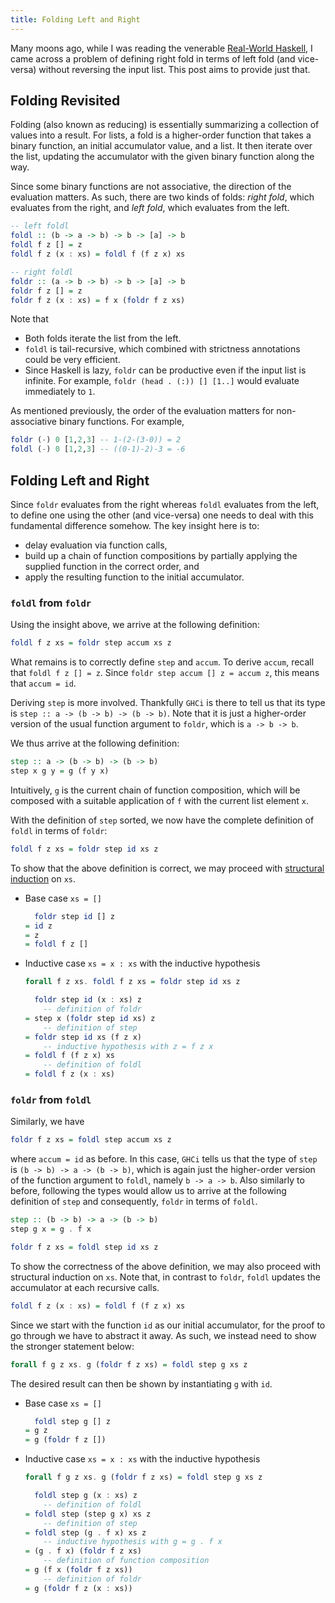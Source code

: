 ```yaml
---
title: Folding Left and Right
---
```


Many moons ago, while I was reading the venerable [Real-World Haskell](https://book.realworldhaskell.org/),
I came across a problem of defining right fold in terms of left fold (and vice-versa)
without reversing the input list. This post aims to provide just that.

## Folding Revisited

Folding (also known as reducing) is essentially summarizing a collection
of values into a result. For lists, a fold is a higher-order function that
takes a binary function, an initial accumulator value, and a list. It then
iterate over the list, updating the accumulator with the given binary function
along the way.

Since some binary functions are not associative, the direction of the evaluation
matters. As such, there are two kinds of folds: *right fold*, which evaluates from
the right, and *left fold*, which evaluates from the left.

```haskell
-- left foldl
foldl :: (b -> a -> b) -> b -> [a] -> b
foldl f z [] = z
foldl f z (x : xs) = foldl f (f z x) xs

-- right foldl
foldr :: (a -> b -> b) -> b -> [a] -> b
foldr f z [] = z
foldr f z (x : xs) = f x (foldr f z xs)
```

Note that

- Both folds iterate the list from the left.
- `foldl` is tail-recursive, which combined with strictness annotations could be
  very efficient.
- Since Haskell is lazy, `foldr` can be productive even if the input list is infinite.
  For example, `foldr (head . (:)) [] [1..]` would evaluate immediately to `1`.

As mentioned previously, the order of the evaluation matters for non-associative
binary functions. For example,

```haskell
foldr (-) 0 [1,2,3] -- 1-(2-(3-0)) = 2
foldl (-) 0 [1,2,3] -- ((0-1)-2)-3 = -6
```

## Folding Left and Right

Since `foldr` evaluates from the right whereas `foldl` evaluates from the left,
to define one using the other (and vice-versa) one needs to deal with this
fundamental difference somehow. The key insight here is to:

- delay evaluation via function calls,
- build up a chain of function compositions by partially applying the
  supplied function in the correct order, and
- apply the resulting function to the initial accumulator.

### `foldl` from `foldr`

Using the insight above, we arrive at the following definition:

```haskell
foldl f z xs = foldr step accum xs z
```

What remains is to correctly define `step` and `accum`. To derive `accum`,
recall that `foldl f z [] = z`. Since `foldr step accum [] z = accum z`,
this means that `accum = id`.

Deriving `step` is more involved. Thankfully `GHCi` is there to tell us
that its type is `step :: a -> (b -> b) -> (b -> b)`. Note that it is
just a higher-order version of the usual function argument to `foldr`,
which is `a -> b -> b`.

We thus arrive at the following definition:

```haskell
step :: a -> (b -> b) -> (b -> b)
step x g y = g (f y x)
  ```

Intuitively, `g` is the current chain of function composition, which
will be composed with a suitable application of `f` with the current
list element `x`.

With the definition of `step` sorted, we now have the complete definition
of `foldl` in terms of `foldr`:

```haskell
foldl f z xs = foldr step id xs z
```

To show that the above definition is correct, we may proceed with
[structural induction](/posts/2024-10-23-structural-induction.markdown) on `xs`.

- Base case `xs = []`

  ```haskell
    foldr step id [] z
  = id z
  = z
  = foldl f z []
  ```

- Inductive case `xs = x : xs` with the inductive hypothesis

  ```haskell
  forall f z xs. foldl f z xs = foldr step id xs z
  ```

  ```haskell
    foldr step id (x : xs) z
      -- definition of foldr
  = step x (foldr step id xs) z
      -- definition of step
  = foldr step id xs (f z x)
      -- inductive hypothesis with z = f z x
  = foldl f (f z x) xs
      -- definition of foldl
  = foldl f z (x : xs)
  ```

### `foldr` from `foldl`

Similarly, we have

```haskell
foldr f z xs = foldl step accum xs z
```

where `accum = id` as before. In this case, `GHCi` tells us that the type
of `step` is `(b -> b) -> a -> (b -> b)`, which is again just the higher-order
version of the function argument to `foldl`, namely `b -> a -> b`. Also
similarly to before, following the types would allow us to arrive at the
following definition of `step` and consequently, `foldr` in terms of `foldl`.

```haskell
step :: (b -> b) -> a -> (b -> b)
step g x = g . f x

foldr f z xs = foldl step id xs z
```

To show the correctness of the above definition, we may also proceed with
structural induction on `xs`. Note that, in contrast to `foldr`, `foldl`
updates the accumulator at each recursive calls.

```haskell
foldl f z (x : xs) = foldl f (f z x) xs
```

Since we start with the function `id` as our initial accumulator, for the
proof to go through we have to abstract it away. As such, we instead
need to show the stronger statement below:

```haskell
forall f g z xs. g (foldr f z xs) = foldl step g xs z
```

The desired result can then be shown by instantiating `g` with `id`.

- Base case `xs = []`
  
  ```haskell
    foldl step g [] z
  = g z
  = g (foldr f z [])
  ```

- Inductive case `xs = x : xs` with the inductive hypothesis

  ```haskell
  forall f g z xs. g (foldr f z xs) = foldl step g xs z 
  ```

  ```haskell
    foldl step g (x : xs) z
      -- definition of foldl
  = foldl step (step g x) xs z
      -- definition of step
  = foldl step (g . f x) xs z
      -- inductive hypothesis with g = g . f x
  = (g . f x) (foldr f z xs)
      -- definition of function composition
  = g (f x (foldr f z xs))
      -- definition of foldr
  = g (foldr f z (x : xs))
  ```
